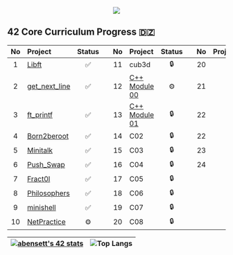 <p align="center"><img src="https://i.imgur.com/A6bWGFl.gif"/></p>

 
## 42 Core Curriculum Progress 🇩🇿
| No  | Project                                     | Status |   | No  | Project                                   | Status |   | No  | Project                        | Status |
| :-: | :------------------------------------------ | :----: | - | :-: | :---------------------------------------- | :----: | - | :-: | :----------------------------- | :----: |
| 1   | [Libft](../../../1.-Libft )               | ✅ || 11 | cub3d                                      | 🔒     |   | 20  |                     | 🔒      |
| 2 | [get_next_line](../../../2.-Get_Next_Line)| ✅ || 12 | [C++ Module 00](../../../12.-C00 )   |  ⚙️    |   | 21  |                   | 🔒      |
| 3   | [ft_printf](../../../3.-Printf)           | ✅ || 13  | [C++ Module 01](../../../12.-C01 )  | 🔒    |   | 22|                          | 🔒      |
| 4   | [Born2beroot](../../../4.-Born2beroot)    | ✅ || 14  | C02 | 🔒    |   | 22 |                         | 🔒      |
| 5  | [Minitalk](../../../5.-Minitalk )          | ✅ || 15  | C03 | 🔒    |   | 23  |                       | 🔒      |
| 6  | [Push_Swap](../../../6.-Push_Swap )        | ✅ || 16  | C04 | 🔒    |   | 24  |                | 🔒      |
| 7  | [Fract0l](../../../7.-Fract-ol)             | ✅ || 17 | C05 | 🔒    |   |     |                                |         |
| 8  | [Philosophers](../../../8.-Philosophers )  | ✅ || 18  | C06 | 🔒    |   |     |                                |         |
| 9  | [minishell](../../../9.-Minishell )        | ✅ || 19  | C07 | 🔒    |   |     |                                |         |
| 10   | [NetPractice](../../../../)              |⚙️  || 20  | C08  | 🔒     |   |     |                                |         |


|[![abensett's 42 stats](https://badge42.vercel.app/api/v2/cl2kphwtw001609lj618zqbhx/stats?cursusId=21&coalitionId=piscine)](https://github.com/JaeSeoKim/badge42)|![Top Langs](https://github-readme-stats.vercel.app/api/top-langs/?username=abensett&show_icons=true&theme=dark)|
|---|---|

<!--
**Abensett/Abensett** is a ✨ _special_ ✨ repository because its `README.md` (this file) appears on your GitHub profile.
 
Here are some ideas to get you started:

- 🔭 I’m currently working on ...
- 🌱 I’m currently learning ...
- 👯 I’m looking to collaborate on ...
- 🤔 I’m looking for help with ...
- 💬 Ask me about ...
- 📫 How to reach me: ...
- 😄 Pronouns: ...
- ⚡ Fun fact: ...
-->
 
